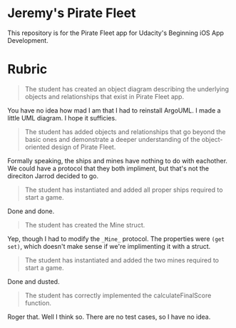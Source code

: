 # Jeremy's Pirate Fleet

This repository is for the Pirate Fleet app for Udacity's Beginning iOS App Development.

# Rubric

> The student has created an object diagram describing the underlying objects and relationships that exist in Pirate Fleet app.

You have no idea how mad I am that I had to reinstall ArgoUML. I made a little UML diagram. I hope it sufficies.

> The student has added objects and relationships that go beyond the basic ones and demonstrate a deeper understanding of the object-oriented design of Pirate Fleet.

Formally speaking, the ships and mines have nothing to do with eachother. We could have a protocol that they both impliment, but that's not the direciton Jarrod decided to go. 

> The student has instantiated and added all proper ships required to start a game.

Done and done.

> The student has created the Mine struct.

Yep, though I had to modify the `_Mine_` protocol. The properties were `(get set)`, which doesn't make sense if we're implimenting it with a struct.

> The student has instantiated and added the two mines required to start a game.

Done and dusted.

> The student has correctly implemented the calculateFinalScore function.

Roger that. Well I think so. There are no test cases, so I have no idea.
